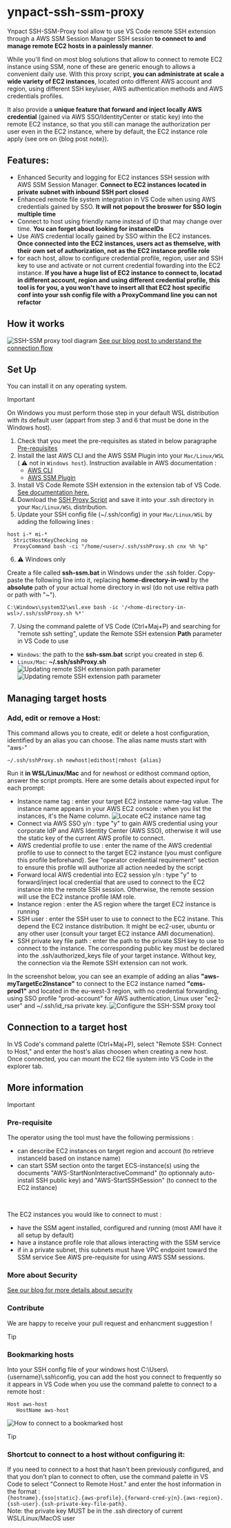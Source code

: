 # ynpact-ssh-ssm-proxy
Ynpact SSH-SSM-Proxy tool allow to use VS Code remote SSH extension through a AWS SSM Session Manager SSH session **to connect to and manage remote EC2 hosts in a painlessly manner**.

While you'll find on most blog solutions that allow to connect to remote EC2 instance using SSM, none of these are generic enough to allows a convenient daily use. With this proxy script, **you can administrate at scale a wide variety of EC2 instances**, located onto different AWS account and region, using different SSH key/user, AWS authentication methods and AWS credentials profiles.

It also provide a **unique feature that forward and inject locally AWS credential** (gained via AWS SSO/IdentityCenter or static key) into the remote EC2 instance, so that you still can manage the authorization per user even in the EC2 instance, where by default, the EC2 instance role  apply (see ore on {blog post note}).

## Features:
- Enhanced Security and logging for EC2 instances SSH session with AWS SSM Session Manager.
  **Connect to EC2 instances located in private subnet with inbound SSH port closed**
- Enhanced remote file system integration in VS Code when using AWS credentials gained by SSO. **It will not popout the broswer for SSO login multiple time**
- Connect to host using friendly name instead of ID that may change over time. **You can forget about looking for instanceIDs**
- Use AWS credential locally gained by SSO within the EC2 instances. **Once connected into the EC2 instances, users act as themselve, with their own set of authorization, not as the EC2 instance profile role**
- for each host, allow to configure credential profile, region, user and SSH key to use and activate or not current credential fowarding into the EC2 instance. **If you have a huge list of EC2 instance to connect to, locatad in different account, region and using different credential profile, this tool is for you, a you won't have to insert all that EC2 host specific conf into your ssh config file with a ProxyCommand line you can not refactor**

## How it works
![SSH-SSM proxy tool diagram](doc/ssh-ssm.png)
[See our blog post to understand the connection flow](https://www.ynpact.com/connect-to-ec2-instances-with-vs-code-via-aws-ssm-painlessly/)

## Set Up
You can install it on any operating system. 

> [!IMPORTANT]
> On Windows you must perform those step in your default WSL distribution with its default user (appart from step 3 and 6 that must be done in the Windows host).

1) Check that you meet the pre-requisites as stated in below paragraphe [Pre-requisites](#pre-requisite)
2) Install the last AWS CLI and the AWS SSM Plugin into your `Mac/Linux/WSL` ( :warning: not in `Windows host`). Instruction available in AWS documentation :
   - [AWS CLI](https://docs.aws.amazon.com/cli/latest/userguide/getting-started-install.html)
   - [AWS SSM Plugin](https://docs.aws.amazon.com/systems-manager/latest/userguide/session-manager-working-with-install-plugin.html)
3) Install VS Code Remote SSH extension in the extension tab of VS Code. [See documentation here.](https://code.visualstudio.com/docs/remote/remote-overview)
4) Download the [SSH Proxy Script](src/sshProxy.sh) and save it into your .ssh directory in your `Mac/Linux/WSL` distribution.
5) Update your SSH config file (~/.ssh/config) in your `Mac/Linux/WSL` by adding the following lines :
```
host i-* mi-*
  StrictHostKeyChecking no
  ProxyCommand bash -ci "/home/<user>/.ssh/sshProxy.sh cnx %h %p"
```
6) :warning: Windows only
   
Create a file called **ssh-ssm.bat** in Windows under the .ssh folder. Copy-paste the following line into it, replacing **home-directory-in-wsl** by the **absolute** path of your actual home directory in wsl (do not use reltiva path or path with "~").
```
C:\Windows\system32\wsl.exe bash -ic '/<home-directory-in-wsl>/.ssh/sshProxy.sh %*'
```
7) Using the command palette of VS Code (Ctrl+Maj+P) and searching for "remote ssh setting", update the Remote SSH extension **Path** parameter in VS Code to use
- `Windows`: the path to the  **ssh-ssm.bat**  script you created in step 6.
- `Linux/Mac`: **~/.ssh/sshProxy.sh**
![Updating remote SSH extension path parameter](doc/remote-ssh-settings.png)
![Updating remote SSH extension path parameter](doc/path-param.png)


## Managing target hosts
### Add, edit or remove a Host:
This command allows you to create, edit or delete a host configuration, identified by an alias you can choose. The alias name musts start with "aws-"
```
~/.ssh/sshProxy.sh newhost|edithost|rmhost {alias}
```
Run it **in WSL/Linux/Mac** and for newhost or edithost command option, answer the script prompts. Here are some details about expected input for each prompt:
- Instance name tag : enter your target EC2 instance name-tag value. The instance name appears in your AWS EC2 console : when you list the instances, it's the Name column.
![Locate eC2 instance name tag](doc/name-tag.png)
- Connect via AWS SSO y/n : type "y" to gain AWS credential using your corporate IdP and AWS Identity Center (AWS SSO), otherwise it will use the static key of the current AWS profile to connect.
- AWS credential profile to use : enter the name of the AWS credential profile to use to connect to the target EC2 instance (you must configure this profile beforehand). See "operator credential requirement" section to ensure this profile will authorize all action needed by the script
- Forward local AWS credential into EC2 session y/n : type "y" to forward/inject local credential that are used to connect to the EC2 instance into the remote SSH session. Otherwise, the remote session will use the EC2 instance profile IAM role.
- Instance region : enter the AS region where the target EC2 instance is running
- SSH user : enter the SSH user to use to connect to the EC2 instane. This depend the EC2 instance distribution. It might be ec2-user, ubuntu or any other user (consult your target EC2 instance AMI documenation).
- SSH private key file path : enter the path to the private SSH key to use to connect to the instance. The corresponding public key must be declared into the .ssh/authorized_keys file of your target instance. Without key, the connection via the Remote SSH extension can not work.

In the screenshot below, you can see an example of adding an alias **"aws-myTargetEc2Instance"** to connect to the EC2 instance named **"cms-prod1"** and located in the eu-west-3 region, with no credential forwarding, using SSO profile "prod-account" for AWS authentication, Linux user "ec2-user" and ~/.ssh/id_rsa private key.
![Configure the SSH-SSM proxy tool](doc/conf.png)

## Connection to a target host

In VS Code's command palette (Ctrl+Maj+P), select "Remote SSH: Connect to Host," and enter the host's alias choosen when creating a new host.
Once connected, you can mount the EC2 file system into VS Code in the explorer tab.

## More information
> [!IMPORTANT] 
> ### Pre-requisite
> The operator using the tool must have the following permissions :
> - can describe EC2 instances on target region and account (to retrieve instanceId based on instance name)
> - can start SSM section onto the target ECS-instance(s) using the documents "AWS-StartNonInteractiveCommand" (to optionnaly auto-install SSH public key) and "AWS-StartSSHSession" (to connect to the EC2 instance)
>  <br>
> 
> The EC2 instances you would like to connect to must :
> - have the SSM agent installed, configured and running (most AMI have it all setup by default)
> - have a instance profile role that allows interacting with the SSM service
> - if in a private subnet, this subnets must have VPC endpoint toward the SSM service
>See AWS pre-requisite for using AWS SSM sessions.
> ### More about Security
> [See our blog for more details about security](doc/security_en.md)
> ### Contribute
> We are happy to receive your pull request and enhancment suggestion !

> [!TIP]
> ### Bookmarking hosts
> Into your SSH config file of your windows host C:\Users\\{username}\\.ssh\config, you can add the host you connect to frequently so it appears in VS Code when you use the command palette to connect to a remote host : 
> ```
> Host aws-host
>    HostName aws-host
>```
> ![How to connect to a bookmarked host](doc/bookmarking.png)

> [!TIP]
> ### Shortcut to connect to a host without configuring it:
> If you need to connect to a host that hasn't been previously configured, and that you don't plan to connect to often, use the command palette in VS Code to select "Connect to Remote Host." and enter the host information in the format :
> <br>
> ```{hostname}.{sso|static}.{aws-profile}.{forward-cred-y|n}.{aws-region}.{ssh-user}.{ssh-private-key-file-path}.```
> <br>
> Note: the private key MUST be in the .ssh directory of current WSL/Linux/MacOS user
